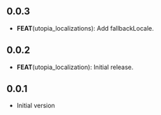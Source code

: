 ## 0.0.3

 - **FEAT**(utopia_localizations): Add fallbackLocale.

## 0.0.2

 - **FEAT**(utopia_localization): Initial release.

## 0.0.1

- Initial version
